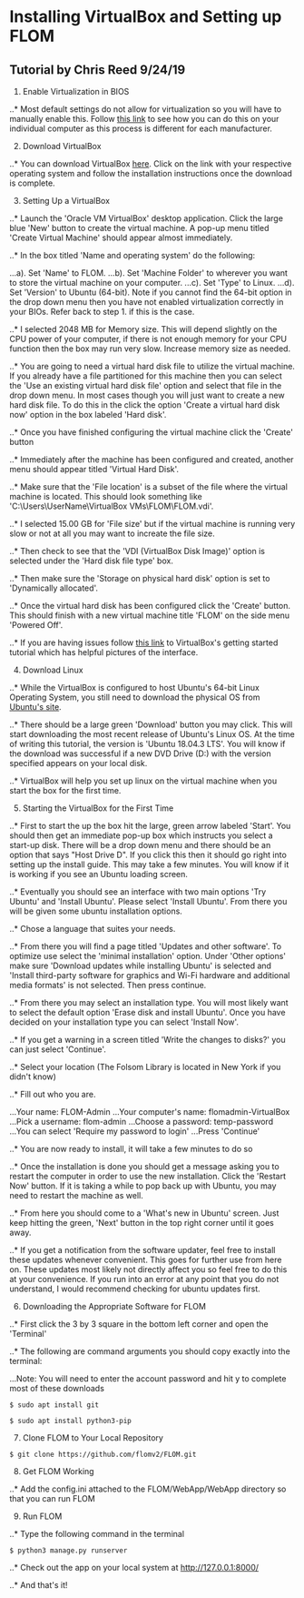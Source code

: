 # Installing VirtualBox and Setting up FLOM
## Tutorial by Chris Reed 9/24/19

1. Enable Virtualization in BIOS

..* Most default settings do not allow for virtualization so you will have to manually enable this.  Follow [this link](https://2nwiki.2n.cz/pages/viewpage.action?pageId=75202968) to see how you can do this on your individual computer as this process is different for each manufacturer.

2. Download VirtualBox

..* You can download VirtualBox [here](https://www.virtualbox.org/wiki/Downloads). Click on the link with your respective operating system and follow the installation instructions once the download is complete.

3. Setting Up a VirtualBox

..* Launch the 'Oracle VM VirtualBox' desktop application.  Click the large blue 'New' button to create the virtual machine.  A pop-up menu titled 'Create Virtual Machine' should appear almost immediately.

..* In the box titled 'Name and operating system' do the following:

...a). Set 'Name' to FLOM.
...b). Set 'Machine Folder' to wherever you want to store the virtual machine on your computer.
...c). Set 'Type' to Linux.
...d). Set 'Version' to Ubuntu (64-bit). Note if you cannot find the 64-bit option in the drop down menu then you have not enabled virtualization correctly in your BIOs.  Refer back to step 1. if this is the case.

..* I selected 2048 MB for Memory size.  This will depend slightly on the CPU power of your computer, if there is not enough memory for your CPU function then the box may run very slow. Increase memory size as needed.

..* You are going to need a virtual hard disk file to utilize the virtual machine.  If you already have a file partitioned for this machine then you can select the 'Use an existing virtual hard disk file' option and select that file in the drop down menu.  In most cases though you will just want to create a new hard disk file.  To do this in the click the option 'Create a virtual hard disk now' option in the box labeled 'Hard disk'.

..* Once you have finished configuring the virtual machine click the 'Create' button

..* Immediately after the machine has been configured and created, another menu should appear titled 'Virtual Hard Disk'.  

..* Make sure that the 'File location' is a subset of the file where the virtual machine is located.  This should look something like 'C:\Users\UserName\VirtualBox VMs\FLOM\FLOM.vdi'.  

..* I selected 15.00 GB  for 'File size' but if the virtual machine is running very slow or not at all you may want to increate the file size.

..* Then check to see that the 'VDI (VirtualBox Disk Image)' option is selected under the 'Hard disk file type' box.  

..* Then make sure the 'Storage on physical hard disk' option is set to 'Dynamically allocated'.

..* Once the virtual hard disk has been configured click the 'Create' button. This should finish with a new virtual machine title 'FLOM' on the side menu 'Powered Off'.

..* If you are having issues follow [this link](https://www.virtualbox.org/manual/ch01.html) to VirtualBox's getting started tutorial which has helpful pictures of the interface.

4. Download Linux

..* While the VirtualBox is configured to host Ubuntu's 64-bit Linux Operating System, you still need to download the physical OS from [Ubuntu's site](https://ubuntu.com/download/desktop).

..* There should be a large green 'Download' button you may click. This will start downloading the most recent release of Ubuntu's Linux OS.  At the time of writing this tutorial, the version is 'Ubuntu 18.04.3 LTS'.  You will know if the download was successful if a new DVD Drive (D:) with the version specified appears on your local disk.

..* VirtualBox will help you set up linux on the virtual machine when you start the box for the first time.

5. Starting the VirtualBox for the First Time

..* First to start the up the box hit the large, green arrow labeled 'Start'.  You should then get an immediate pop-up box which instructs you select a start-up disk. There will be a drop down menu and there should be an option that says "Host Drive D".  If you click this then it should go right into setting up the install guide.  This may take a few minutes.  You will know if it is working if you see an Ubuntu loading screen.  

..* Eventually you should see an interface with two main options 'Try Ubuntu' and 'Install Ubuntu'.  Please select 'Install Ubuntu'. From there you will be given some ubuntu installation options.  

..* Chose a language that suites your needs.  

..* From there you will find a page titled 'Updates and other software'. To optimize use select the 'minimal installation' option.  Under 'Other options' make sure 'Download updates while installing Ubuntu' is selected and 'Install third-party software for graphics and Wi-Fi hardware and additional media formats' is not selected.  Then press continue.

..* From there you may select an installation type.  You will most likely want to select the default option 'Erase disk and install Ubuntu'.  Once you have decided on your installation type you can select 'Install Now'.

..* If you get a warning in a screen titled 'Write the changes to disks?' you can just select 'Continue'.

..* Select your location (The Folsom Library is located in New York if you didn't know)

..* Fill out who you are.

...Your name: FLOM-Admin
...Your computer's name: flomadmin-VirtualBox
...Pick a username: flom-admin
...Choose a password: temp-password
...You can select 'Require my password to login'
...Press 'Continue'

..* You are now ready to install, it will take a few minutes to do so

..* Once the installation is done you should get a message asking you to restart the computer in order to use the new installation.  Click the 'Restart Now' button.  If it is taking a while to pop back up with Ubuntu, you may need to restart the machine as well.

..* From here you should come to a 'What's new in Ubuntu' screen.  Just keep hitting the green, 'Next' button in the top right corner until it goes away.

..* If you get a notification from the software updater, feel free to install these updates whenever convenient.  This goes for further use from here on.  These updates most likely not directly affect you so feel free to do this at your convenience.  If you run into an error at any point that you do not understand, I would recommend checking for ubuntu updates first.

6. Downloading the Appropriate Software for FLOM

..* First click the 3 by 3 square in the bottom left corner and open the 'Terminal'

..* The following are command arguments you should copy exactly into the terminal:

...Note: You will need to enter the account password and hit y to complete most of these downloads

```shell
$ sudo apt install git
```

```shell
$ sudo apt install python3-pip
```

7. Clone FLOM to Your Local Repository

```shell
$ git clone https://github.com/flomv2/FLOM.git
```

8. Get FLOM Working

..* Add the config.ini attached to the FLOM/WebApp/WebApp directory so that you can run FLOM

9. Run FLOM

..* Type the following command in the terminal

```shell
$ python3 manage.py runserver
```

..* Check out the app on your local system at http://127.0.0.1:8000/

..* And that's it!

